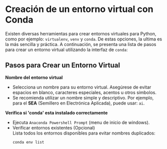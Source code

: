 # Creación de un entorno virtual con Conda

Existen diversas herramientas para crear entornos virtuales para Python, como por ejemplo: `virtualenv`, `venv` y `conda`. De estas opciones, la ultima es la más sencilla y práctica. A continuación, se presenta una lista de pasos para crear un entorno virtual utilizando la interfaz de `conda`:

## Pasos para Crear un Entorno Virtual

**Nombre del entorno virtual**

- Selecciona un nombre para su entorno virtual. Asegúrese de evitar espacios en blanco, caracteres especiales, acentos u otros símbolos. 
- Se recomienda utilizar un nombre simple y descriptivo. Por ejemplo, para el **SEA** (Semillero en Electrónica Aplicada), puede usar:  `ai`.

**Verifica si 'conda' esta instalado correctamente**
- Ejecuta `Anaconda Powershell Prompt` (menu de inicio de windows).
- Verificar entornos existentes (Opcional)  
   Lista todos los entornos disponibles para evitar nombres duplicados:  
   ```bash
   conda env list
   ```
